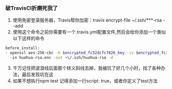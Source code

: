 ### 破TravisCI折磨死我了
1. 使用免密登录服务器，Travis帮你加密：travis encrypt-file ~/.ssh/***-rsa --add
2. 使用这个命令之前你需要有一个.travis.yml配置文件,然后会给你添加一个类似以下这样的命令
```bash
before_install:
- openssl aes-256-cbc -K $encrypted_fc32dcfc7826_key -iv $encrypted_fc32dcfc7826_iv
  -in huahua-rsa.enc -out ~\/.ssh/huahua-rsa -d

```
3. 千万记住把波浪线后面那个转义斜线去掉，我被坑了好几个小时，找了各种办法，最后发现坑在这
4. 如果不想执行npm test  记得添加一行script: true，或者你定义了test方法